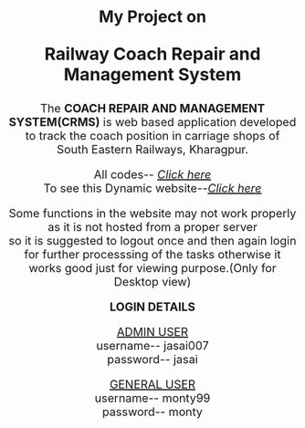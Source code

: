  <h1  style= "text-align: center;">My Project on</h1>
 <p style="font-size: 30px;text-align: center;"><strong>Railway Coach Repair and Management System</strong></p>
 <p style="font-size: 20px;text-align: center; "> The <strong>COACH REPAIR AND MANAGEMENT SYSTEM(CRMS)</strong> is web based application developed to track the coach position in carriage shops of South Eastern Railways, Kharagpur.</p>
 <p style="font-size: 20px;text-align: center;">All codes--
<a href="https://github.com/Jasai007/crms.github.io.git" ><i>Click here</i></a><br>
To see this Dynamic website--<a href="http://crms.epizy.com/" ><i>Click here</i></a></p>

<p style="font-size: 20px;text-align: center;">Some functions in the website may not work properly as it is not hosted from a proper server<br> so it is suggested to logout once and then again login for further processsing of the tasks otherwise it works good just for viewing purpose.(Only for Desktop view)</p>

<p style="font-size: 20px;text-align: center;"><strong>LOGIN DETAILS</strong></p>
<p style="font-size: 20px;text-align: center;"><u>ADMIN USER</u><br> username-- jasai007<br>password-- jasai</p>
<p style="font-size: 20px;text-align: center;"><u>GENERAL USER</u><br> username-- monty99<br>password-- monty</p>
<style>
 


 

